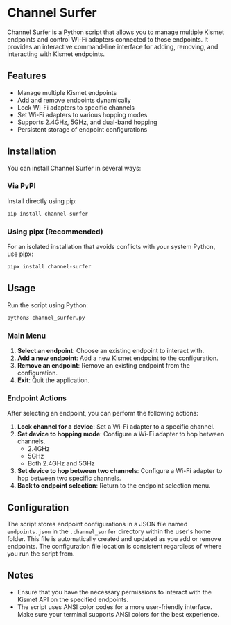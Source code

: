 
# Channel Surfer

Channel Surfer is a Python script that allows you to manage multiple Kismet endpoints and control Wi-Fi adapters connected to those endpoints. It provides an interactive command-line interface for adding, removing, and interacting with Kismet endpoints.

## Features

- Manage multiple Kismet endpoints
- Add and remove endpoints dynamically
- Lock Wi-Fi adapters to specific channels
- Set Wi-Fi adapters to various hopping modes
- Supports 2.4GHz, 5GHz, and dual-band hopping
- Persistent storage of endpoint configurations

## Installation

You can install Channel Surfer in several ways:

### Via PyPI
Install directly using pip:

```bash
pip install channel-surfer
```

### Using pipx (Recommended)

For an isolated installation that avoids conflicts with your system Python, use pipx:

```bash
pipx install channel-surfer
```

## Usage

Run the script using Python:

```bash
python3 channel_surfer.py
```

### Main Menu

1. **Select an endpoint**: Choose an existing endpoint to interact with.
2. **Add a new endpoint**: Add a new Kismet endpoint to the configuration.
3. **Remove an endpoint**: Remove an existing endpoint from the configuration.
4. **Exit**: Quit the application.

### Endpoint Actions

After selecting an endpoint, you can perform the following actions:

1. **Lock channel for a device**: Set a Wi-Fi adapter to a specific channel.
2. **Set device to hopping mode**: Configure a Wi-Fi adapter to hop between channels.
   - 2.4GHz
   - 5GHz
   - Both 2.4GHz and 5GHz
3. **Set device to hop between two channels**: Configure a Wi-Fi adapter to hop between two specific channels.
4. **Back to endpoint selection**: Return to the endpoint selection menu.

## Configuration

The script stores endpoint configurations in a JSON file named `endpoints.json` in the `.channel_surfer` directory within the user's home folder. This file is automatically created and updated as you add or remove endpoints. The configuration file location is consistent regardless of where you run the script from.

## Notes

- Ensure that you have the necessary permissions to interact with the Kismet API on the specified endpoints.
- The script uses ANSI color codes for a more user-friendly interface. Make sure your terminal supports ANSI colors for the best experience.
